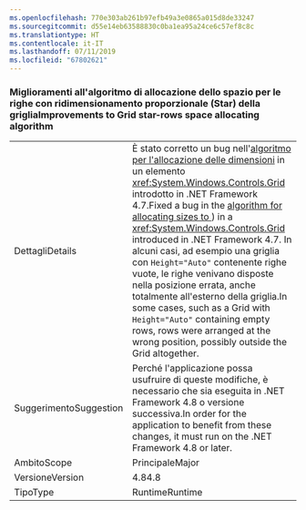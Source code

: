```yaml
---
ms.openlocfilehash: 770e303ab261b97efb49a3e0865a015d8de33247
ms.sourcegitcommit: d55e14eb63588830c0ba1ea95a24ce6c57ef8c8c
ms.translationtype: HT
ms.contentlocale: it-IT
ms.lasthandoff: 07/11/2019
ms.locfileid: "67802621"
---
```

### <a name="improvements-to-grid-star-rows-space-allocating-algorithm"></a><span data-ttu-id="0ed75-101">Miglioramenti all'algoritmo di allocazione dello spazio per le righe con ridimensionamento proporzionale (Star) della griglia</span><span class="sxs-lookup"><span data-stu-id="0ed75-101">Improvements to Grid star-rows space allocating algorithm</span></span>

|   |   |
|---|---|
|<span data-ttu-id="0ed75-102">Dettagli</span><span class="sxs-lookup"><span data-stu-id="0ed75-102">Details</span></span>|<span data-ttu-id="0ed75-103">È stato corretto un bug nell'[algoritmo per l'allocazione delle dimensioni](https://github.com/Microsoft/dotnet/blob/master/Documentation/compatibility/wpf-grid-allocation-of-space-to-star-columns.md) in un elemento <xref:System.Windows.Controls.Grid> introdotto in .NET Framework 4.7.</span><span class="sxs-lookup"><span data-stu-id="0ed75-103">Fixed a bug in the [algorithm for allocating sizes to ](https://github.com/Microsoft/dotnet/blob/master/Documentation/compatibility/wpf-grid-allocation-of-space-to-star-columns.md)) in a <xref:System.Windows.Controls.Grid> introduced in .NET Framework 4.7.</span></span>  <span data-ttu-id="0ed75-104">In alcuni casi, ad esempio una griglia con <code>Height=&quot;Auto&quot;</code> contenente righe vuote, le righe venivano disposte nella posizione errata, anche totalmente all'esterno della griglia.</span><span class="sxs-lookup"><span data-stu-id="0ed75-104">In some cases, such as a Grid with <code>Height=&quot;Auto&quot;</code> containing empty rows, rows were arranged at the wrong position, possibly outside the Grid altogether.</span></span>|
|<span data-ttu-id="0ed75-105">Suggerimento</span><span class="sxs-lookup"><span data-stu-id="0ed75-105">Suggestion</span></span>|<span data-ttu-id="0ed75-106">Perché l'applicazione possa usufruire di queste modifiche, è necessario che sia eseguita in .NET Framework 4.8 o versione successiva.</span><span class="sxs-lookup"><span data-stu-id="0ed75-106">In order for the application to benefit from these changes, it must run on the .NET Framework 4.8 or later.</span></span>|
|<span data-ttu-id="0ed75-107">Ambito</span><span class="sxs-lookup"><span data-stu-id="0ed75-107">Scope</span></span>|<span data-ttu-id="0ed75-108">Principale</span><span class="sxs-lookup"><span data-stu-id="0ed75-108">Major</span></span>|
|<span data-ttu-id="0ed75-109">Versione</span><span class="sxs-lookup"><span data-stu-id="0ed75-109">Version</span></span>|<span data-ttu-id="0ed75-110">4.8</span><span class="sxs-lookup"><span data-stu-id="0ed75-110">4.8</span></span>|
|<span data-ttu-id="0ed75-111">Tipo</span><span class="sxs-lookup"><span data-stu-id="0ed75-111">Type</span></span>|<span data-ttu-id="0ed75-112">Runtime</span><span class="sxs-lookup"><span data-stu-id="0ed75-112">Runtime</span></span>|

